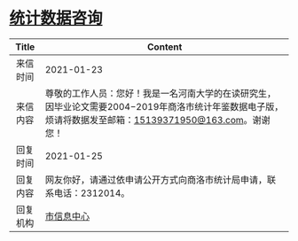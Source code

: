 # [统计数据咨询](http://www.shangluo.gov.cn/zmhd/ldxxxx.jsp?urltype=leadermail.LeaderMailContentUrl&wbtreeid=1112&leadermailid=6848)

| Title |                                          Content                                           |
|:-----:|--------------------------------------------------------------------------------------------|
| 来信时间  | 2021-01-23                                                                                 |
| 来信内容  | 尊敬的工作人员：您好！我是一名河南大学的在读研究生，因毕业论文需要2004−2019年商洛市统计年鉴数据电子版，烦请将数据发至邮箱：15139371950@163.com。谢谢您！ |
| 回复时间  | 2021-01-25                                                                                 |
| 回复内容  | 网友你好，请通过依申请公开方式向商洛市统计局申请，联系电话：2312014。                                                     |
| 回复机构  | [市信息中心](../../category/agencies/市信息中心.md)                                                  |